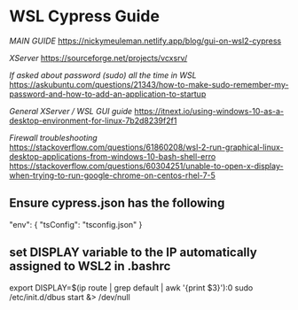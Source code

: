 # WSL Cypress Guide
*MAIN GUIDE*
https://nickymeuleman.netlify.app/blog/gui-on-wsl2-cypress

*XServer*
https://sourceforge.net/projects/vcxsrv/

*If asked about password (sudo) all the time in WSL*
https://askubuntu.com/questions/21343/how-to-make-sudo-remember-my-password-and-how-to-add-an-application-to-startup

*General XServer / WSL GUI guide*
https://itnext.io/using-windows-10-as-a-desktop-environment-for-linux-7b2d8239f2f1

*Firewall troubleshooting*
https://stackoverflow.com/questions/61860208/wsl-2-run-graphical-linux-desktop-applications-from-windows-10-bash-shell-erro
https://stackoverflow.com/questions/60304251/unable-to-open-x-display-when-trying-to-run-google-chrome-on-centos-rhel-7-5

## Ensure cypress.json has the following
  "env": {
    "tsConfig": "tsconfig.json"
  }

## set DISPLAY variable to the IP automatically assigned to WSL2 in .bashrc
export DISPLAY=$(ip route | grep default | awk '{print $3}'):0
sudo /etc/init.d/dbus start &> /dev/null


